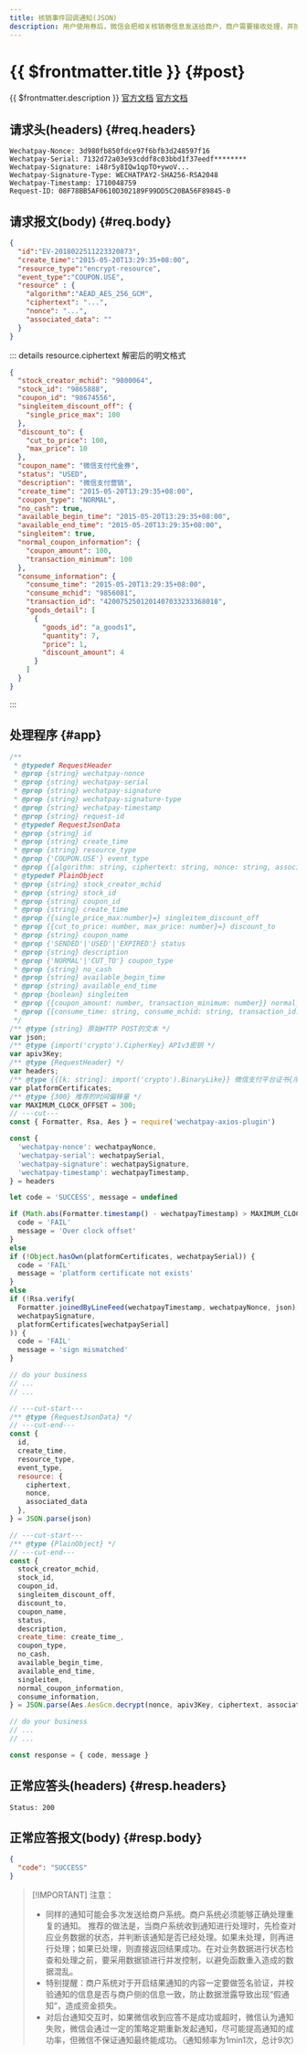 ```yaml
---
title: 核销事件回调通知(JSON)
description: 用户使用券后，微信会把相关核销券信息发送给商户，商户需要接收处理，并按照文档规范返回应答。出于安全的考虑，我们对核销券信息数据进行了加密，商户需要先对通知数据进行解密，才能得到核销券信息数据。
---
```


# {{ $frontmatter.title }} {#post}

{{ $frontmatter.description }} [官方文档](https://pay.weixin.qq.com/docs/merchant/apis/cash-coupons/check-notice.html) [官方文档](https://pay.weixin.qq.com/docs/partner/apis/cash-coupons/check-notice.html)

## 请求头(headers) {#req.headers}

```ansi
Wechatpay-Nonce: 3d980fb850fdce97f6bfb3d248597f16
Wechatpay-Serial: 7132d72a03e93cddf8c03bbd1f37eedf********
Wechatpay-Signature: i48r5y8IQw1qpTO+ywoV...
Wechatpay-Signature-Type: WECHATPAY2-SHA256-RSA2048
Wechatpay-Timestamp: 1710048759
Request-ID: 08F78BB5AF0610D302189F99DD5C20BA56F89845-0
```

## 请求报文(body) {#req.body}

```json
{
  "id":"EV-2018022511223320873",
  "create_time":"2015-05-20T13:29:35+08:00",
  "resource_type":"encrypt-resource",
  "event_type":"COUPON.USE",
  "resource" : {
    "algorithm":"AEAD_AES_256_GCM",
    "ciphertext": "...",
    "nonce": "...",
    "associated_data": ""
  }
}
```

::: details resource.ciphertext 解密后的明文格式

```json
{
  "stock_creator_mchid": "9800064",
  "stock_id": "9865888",
  "coupon_id": "98674556",
  "singleitem_discount_off": {
    "single_price_max": 100
  },
  "discount_to": {
    "cut_to_price": 100,
    "max_price": 10
  },
  "coupon_name": "微信支付代金券",
  "status": "USED",
  "description": "微信支付营销",
  "create_time": "2015-05-20T13:29:35+08:00",
  "coupon_type": "NORMAL",
  "no_cash": true,
  "available_begin_time": "2015-05-20T13:29:35+08:00",
  "available_end_time": "2015-05-20T13:29:35+08:00",
  "singleitem": true,
  "normal_coupon_information": {
    "coupon_amount": 100,
    "transaction_minimum": 100
  },
  "consume_information": {
    "consume_time": "2015-05-20T13:29:35+08:00",
    "consume_mchid": "9856081",
    "transaction_id": "4200752501201407033233368018",
    "goods_detail": [
      {
        "goods_id": "a_goods1",
        "quantity": 7,
        "price": 1,
        "discount_amount": 4
      }
    ]
  }
}
```
:::

## 处理程序 {#app}

```js twoslash
/**
 * @typedef RequestHeader
 * @prop {string} wechatpay-nonce
 * @prop {string} wechatpay-serial
 * @prop {string} wechatpay-signature
 * @prop {string} wechatpay-signature-type
 * @prop {string} wechatpay-timestamp
 * @prop {string} request-id
 * @typedef RequestJsonData
 * @prop {string} id
 * @prop {string} create_time
 * @prop {string} resource_type
 * @prop {'COUPON.USE'} event_type
 * @prop {{algorithm: string, ciphertext: string, nonce: string, associated_data: string}} resource
 * @typedef PlainObject
 * @prop {string} stock_creator_mchid
 * @prop {string} stock_id
 * @prop {string} coupon_id
 * @prop {string} create_time
 * @prop {{single_price_max:number}=} singleitem_discount_off
 * @prop {{cut_to_price: number, max_price: number}=} discount_to
 * @prop {string} coupon_name
 * @prop {'SENDED'|'USED'|'EXPIRED'} status
 * @prop {string} description
 * @prop {'NORMAL'|'CUT_TO'} coupon_type
 * @prop {string} no_cash
 * @prop {string} available_begin_time
 * @prop {string} available_end_time
 * @prop {boolean} singleitem
 * @prop {{coupon_amount: number, transaction_minimum: number}} normal_coupon_information
 * @prop {{consume_time: string, consume_mchid: string, transaction_id: string, goods_detail?: {goods_id: string, quantity: number, price: number, discount_amount: number}[]}} consume_information
 */
/** @type {string} 原始HTTP POST的文本 */
var json;
/** @type {import('crypto').CipherKey} APIv3密钥 */
var apiv3Key;
/** @type {RequestHeader} */
var headers;
/** @type {{[k: string]: import('crypto').BinaryLike}} 微信支付平台证书{序列号:实例}键值对 */
var platformCertificates;
/** @type {300} 推荐的时间偏移量 */
var MAXIMUM_CLOCK_OFFSET = 300;
// ---cut---
const { Formatter, Rsa, Aes } = require('wechatpay-axios-plugin')

const {
  'wechatpay-nonce': wechatpayNonce,
  'wechatpay-serial': wechatpaySerial,
  'wechatpay-signature': wechatpaySignature,
  'wechatpay-timestamp': wechatpayTimestamp,
} = headers

let code = 'SUCCESS', message = undefined

if (Math.abs(Formatter.timestamp() - wechatpayTimestamp) > MAXIMUM_CLOCK_OFFSET) {
  code = 'FAIL'
  message = 'Over clock offset'
}
else
if (!Object.hasOwn(platformCertificates, wechatpaySerial)) {
  code = 'FAIL'
  message = 'platform certificate not exists'
}
else
if (!Rsa.verify(
  Formatter.joinedByLineFeed(wechatpayTimestamp, wechatpayNonce, json),
  wechatpaySignature,
  platformCertificates[wechatpaySerial]
)) {
  code = 'FAIL'
  message = 'sign mismatched'
}

// do your business
// ...
// ...

// ---cut-start---
/** @type {RequestJsonData} */
// ---cut-end---
const {
  id,
  create_time,
  resource_type,
  event_type,
  resource: {
    ciphertext,
    nonce,
    associated_data
  },
} = JSON.parse(json)

// ---cut-start---
/** @type {PlainObject} */
// ---cut-end---
const {
  stock_creator_mchid,
  stock_id,
  coupon_id,
  singleitem_discount_off,
  discount_to,
  coupon_name,
  status,
  description,
  create_time: create_time_,
  coupon_type,
  no_cash,
  available_begin_time,
  available_end_time,
  singleitem,
  normal_coupon_information,
  consume_information,
} = JSON.parse(Aes.AesGcm.decrypt(nonce, apiv3Key, ciphertext, associated_data))

// do your business
// ...
// ...

const response = { code, message }
```

## 正常应答头(headers) {#resp.headers}

```ansi
Status: 200
```

## 正常应答报文(body) {#resp.body}

```json
{
  "code": "SUCCESS"
}
```

> [!IMPORTANT] 注意：
> - 同样的通知可能会多次发送给商户系统。商户系统必须能够正确处理重复的通知。 推荐的做法是，当商户系统收到通知进行处理时，先检查对应业务数据的状态，并判断该通知是否已经处理。如果未处理，则再进行处理；如果已处理，则直接返回结果成功。在对业务数据进行状态检查和处理之前，要采用数据锁进行并发控制，以避免函数重入造成的数据混乱。
> - 特别提醒：商户系统对于开启结果通知的内容一定要做签名验证，并校验通知的信息是否与商户侧的信息一致，防止数据泄露导致出现“假通知”，造成资金损失。
> - 对后台通知交互时，如果微信收到应答不是成功或超时，微信认为通知失败，微信会通过一定的策略定期重新发起通知，尽可能提高通知的成功率，但微信不保证通知最终能成功。（通知频率为1min1次，总计9次）

